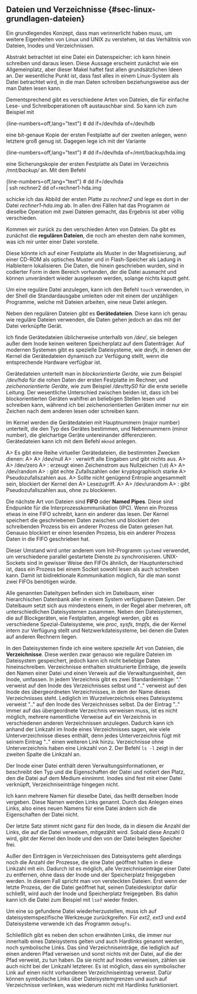 
## Dateien und Verzeichnisse {#sec-linux-grundlagen-dateien}

Ein grundlegendes Konzept, dass man verinnerlicht haben muss, um weitere
Eigenheiten von Linux und UNIX zu verstehen, ist das Verhältnis von Dateien,
Inodes und Verzeichnissen.

Abstrakt betrachtet ist eine Datei ein Datenspeicher: ich kann hinein
schreiben und daraus lesen.
Diese Aussage erscheint zunächst wie ein Allgemeinplatz, aber dieser Makel
haftet fast allen grundsätzlichen Ideen an.
Der wesentliche Punkt ist, dass fast alles in einem Linux-System als Datei
betrachtet wird, in die man Daten schreiben beziehungsweise aus der man
Daten lesen kann.

Dementsprechend gibt es verschiedene Arten von Dateien, die für einfache
Lese- und Schreiboperationen oft austauschbar sind.
So kann ich zum Beispiel mit

{line-numbers=off,lang="text"}
    # dd if=/dev/hda of=/dev/hdb

eine bit-genaue Kopie der ersten Festplatte auf der zweiten anlegen, wenn
letztere groß genug ist.
Dagegen lege ich mit der Variante

{line-numbers=off,lang="text"}
    # dd if=/dev/hda of=/mnt/backup/hda.img

eine Sicherungskopie der ersten Festplatte als Datei im Verzeichnis
*/mnt/backup/* an.
Mit dem Befehl

{line-numbers=off,lang="text"}
    # dd if=/dev/hda \
      | ssh rechner2 dd of=rechner1-hda.img

schicke ich das Abbild der ersten Platte zu *rechner2* und lege es dort in der
Datei *rechner1-hda.img* ab.
In allen drei Fällen hat das Programm `dd` dieselbe Operation mit zwei Dateien
gemacht, das Ergebnis ist aber völlig verschieden.

Kommen wir zurück zu den verschieden Arten von Dateien.
Da gibt es zunächst die **regulären Dateien**, die noch am ehesten dem nahe
kommen, was ich mir unter einer Datei vorstelle.

Diese könnte ich auf einer Festplatte als Muster in der Magnetisierung, auf
einer CD-ROM als optisches Muster und in Flash-Speicher als Ladung in
Halbleitern lokalisieren.
Die Daten, die hinein geschrieben wurden, sind in codierter Form in dem
Bereich vorhanden, der die Datei ausmacht und können unverändert wieder
ausgelesen werden, solange nichts kaputt geht.

Um eine reguläre Datei anzulegen, kann ich den Befehl `touch` verwenden, in der
Shell die Standardausgabe umleiten oder mit einem der unzähligen Programme,
welche mit Dateien arbeiten, eine neue Datei anlegen.

Neben den regulären Dateien gibt es **Gerätedateien**.
Diese kann ich genau wie reguläre Dateien verwenden, die Daten gehen
jedoch an das mit der Datei verknüpfte Gerät.

Ich finde Gerätedateien üblicherweise unterhalb von */dev/*, sie belegen
außer dem Inode keinen weiteren Speicherplatz auf dem Datenträger.
Auf modernen Systemen gibt es spezielle Dateisysteme, wie *devfs*, in denen
der Kernel die Gerätedateien dynamisch zur Verfügung stellt, wenn die
entsprechende Hardware verfügbar ist.

Gerätedateien unterteilt man in *blockorientierte Geräte*, wie zum Beispiel
*/dev/hda* für die rohen Daten der ersten Festplatte im Rechner, und
*zeichenorientierte Geräte*, wie zum Beispiel */dev/ttyS0* für die erste
serielle Leitung.
Der wesentliche Unterschied zwischen beiden ist, dass ich bei
blockorientierten Geräten wahlfrei an beliebigen Stellen lesen und schreiben
kann, während ich bei zeichenorientierten Geräten immer nur ein Zeichen nach
dem anderen lesen oder schreiben kann.

Im Kernel werden die Gerätedateien mit Hauptnummern (major number) unterteilt,
die den Typ des Gerätes bestimmen, und Nebennummern (minor number),
die gleichartige Geräte untereinander differenzieren.
Gerätedateien kann ich mit dem Befehl `mknod` anlegen.

A> Es gibt eine Reihe virtueller Gerätedateien, die bestimmten Zwecken dienen:
A> 
A> /dev/null
A> : verwirft alle Eingaben und gibt nichts aus.
A> 
A> /dev/zero
A> : erzeugt einen Zeichenstrom aus Nullzeichen (`\0`)
A> 
A> /dev/random
A> : gibt echte Zufallszahlen oder kryptographisch starke
A>  Pseudozufallszahlen aus.
A>  Sollte nicht genügend Entropie angesammelt sein, blockiert der Kernel den
A>  Lesezugriff.
A>
A> /dev/urandom
A> : gibt Pseudozufallszahlen aus, ohne zu blockieren.

Die nächste Art von Dateien sind **FIFO** oder **Named Pipes**.
Diese sind Endpunkte für die Interprozesskommunikation (IPC).
Wenn ein Prozess etwas in eine FIFO schreibt, kann ein anderer das lesen.
Der Kernel speichert die geschriebenen Daten zwischen und blockiert den
schreibenden Prozess bis ein anderer Prozess die Daten gelesen hat.
Genauso blockiert er einen lesenden Prozess, bis ein anderer Prozess Daten in
die FIFO geschrieben hat.

Dieser Umstand wird unter anderem vom Init-Programm `systemd` verwendet, um
verschiedene parallel gestartete Dienste zu synchronisieren.
UNIX-Sockets sind in gewisser Weise den FIFOs ähnlich, der Hauptunterschied
ist, dass ein Prozess bei einem Socket sowohl lesen als auch schreiben kann.
Damit ist bidirektionale Kommunikation möglich, für die man sonst zwei FIFOs
benötigen würde.

Alle genannten Dateitypen befinden sich im Dateibaum, einer hierarchischen
Datenbank aller in einem System verfügbaren Dateien.
Der Dateibaum setzt sich aus mindestens einem, in der Regel aber mehreren,
oft unterschiedlichen Dateisystemen zusammen.
Neben den Dateisystemen, die auf Blockgeräten, wie Festplatten, angelegt
werden, gibt es verschiedene Spezial-Dateisysteme, wie *proc*, *sysfs*,
*tmpfs*, die der Kernel intern zur Verfügung stellt und Netzwerkdateisysteme,
bei denen die Daten auf anderen Rechnern liegen.

In den Dateisystemen finde ich eine weitere spezielle Art von Dateien, die
**Verzeichnisse**.
Diese werden zwar genauso wie reguläre Dateien im Dateisystem gespeichert,
jedoch kann ich nicht beliebige Daten hineinschreiben.
Verzeichnisse enthalten strukturierte Einträge, die jeweils den Namen einer
Datei und einen Verweis auf die Verwaltungseinheit, den Inode, umfassen.
In jedem Verzeichnis gibt es zwei Standardeinträge: "." verweist auf den Inode
des Verzeichnisses selbst und ".." verweist auf den Inode des übergeordneten
Verzeichnisses, in dem der Name dieses Verzeichnisses steht.
Lediglich im Wurzelverzeichnis eines Dateisystems verweist ".." auf den Inode
des Verzeichnisses selbst.
Da der Eintrag ".." immer auf das übergeordnete Verzeichnis verweisen muss,
ist es nicht möglich, mehrere namentliche Verweise auf ein Verzeichnis in
verschiedenen anderen Verzeichnissen anzulegen.
Dadurch kann ich anhand der Linkzahl im Inode eines Verzeichnisses sagen,
wie viele Unterverzeichnisse dieses enthält, denn jedes Unterverzeichnis
fügt mit seinem Eintrag ".." einen weiteren Link hinzu.
Verzeichnisse ohne Unterverzeichnis haben eine Linkzahl von 2.
Der Befehl `ls -l` zeigt in der zweiten Spalte die Linkzahl an.

Der Inode einer Datei enthält deren Verwaltungsinformationen, er beschreibt
den Typ und die Eigenschaften der Datei und notiert den Platz,
den die Datei auf dem Medium einnimmt.
Inodes sind fest mit einer Datei verknüpft, Verzeichniseinträge hingegen
nicht.

Ich kann mehrere Namen für dieselbe Datei, das heißt denselben Inode vergeben.
Diese Namen werden Links genannt.
Durch das Anlegen eines Links, also eines neuen Namens für eine Datei ändern
sich die Eigenschaften der Datei nicht.

Der letzte Satz stimmt nicht ganz für den Inode, da in diesem die Anzahl der
Links, die auf die Datei verweisen, mitgezählt wird.
Sobald diese Anzahl 0 wird, gibt der Kernel den Inode und den von der Datei
belegten Speicher frei.

Außer den Einträgen in Verzeichnissen des Dateisystems geht allerdings noch die
Anzahl der Prozesse, die eine Datei geöffnet halten in diese Linkzahl mit ein.
Dadurch ist es möglich, alle Verzeichniseinträge einer Datei
zu entfernen, ohne dass der Inode und der Speicherplatz freigegeben werden.
In diesem Fall spricht man von versteckten Dateien.
Erst wenn der letzte Prozess, der die Datei geöffnet hat, seinen
Dateideskriptor dafür schließt, wird auch
der Inode und Speicherplatz freigegeben.
Bis dahin kann ich die Datei zum Beispiel mit `lsof` wieder finden.

Um eine so gefundene Datei wiederherzustellen, muss ich auf
dateisystemspezifische Werkzeuge zurückgreifen.
Für *ext2*, *ext3* und *ext4* Dateisysteme verwende ich das Programm `debugfs`.

Schließlich gibt es neben den schon erwähnten Links, die immer nur innerhalb
eines Dateisystems gelten und auch Hardlinks genannt werden, noch symbolische
Links.
Das sind Verzeichniseinträge, die lediglich auf einen anderen Pfad verweisen
und sonst nichts mit der Datei, auf die der Pfad verweist, zu tun haben.
Da sie nicht auf Inodes verweisen, zählen sie auch nicht bei der
Linkzahl letzterer.
Es ist möglich, dass ein symbolischer Link auf einen nicht vorhandenen
Verzeichniseintrag verweist.
Dafür können symbolische Links über Dateisystemgrenzen und auch auf
Verzeichnisse verlinken, was wiederum nicht mit Hardlinks funktioniert.

